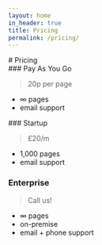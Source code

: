 ```yaml
---
layout: home
in_header: true
title: Pricing
permalink: /pricing/
---
```

<div class="divider">
# Pricing
</div>

<div class="threethings section">
<div class="thing1 pricing">
### Pay As You Go

> 20p per page

- &#8734; pages
- email support

</div>
<div class="thing2 pricing super">
### Startup

> £20/m

- 1,000 pages
- email support

</div>
<div class="thing3 pricing">
            
### Enterprise

> Call us!

- &#8734; pages
- on-premise
- email + phone support

</div>
</div>

